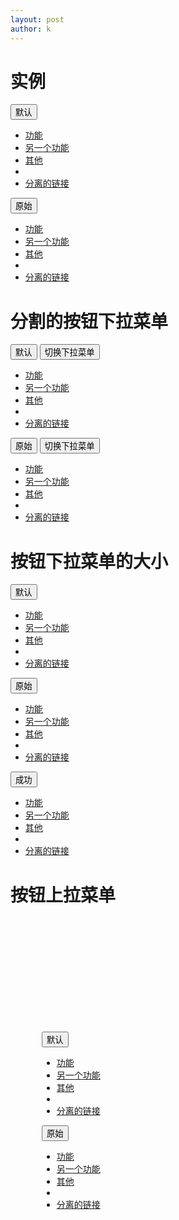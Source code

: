 ```yaml
---
layout: post
author: k
---
```

# 实例
<div class="btn-group">
    <button type="button" class="btn btn-default dropdown-toggle" data-toggle="dropdown">默认
        <span class="caret"></span>
    </button>
    <ul class="dropdown-menu" role="menu">
        <li>
            <a href="#">功能</a>
        </li>
        <li>
            <a href="#">另一个功能</a>
        </li>
        <li>
            <a href="#">其他</a>
        </li>
        <li class="divider"></li>
        <li>
            <a href="#">分离的链接</a>
        </li>
    </ul>
</div>
<div class="btn-group">
    <button type="button" class="btn btn-primary dropdown-toggle" data-toggle="dropdown">原始
        <span class="caret"></span>
    </button>
    <ul class="dropdown-menu" role="menu">
        <li>
            <a href="#">功能</a>
        </li>
        <li>
            <a href="#">另一个功能</a>
        </li>
        <li>
            <a href="#">其他</a>
        </li>
        <li class="divider"></li>
        <li>
            <a href="#">分离的链接</a>
        </li>
    </ul>
</div>

# 分割的按钮下拉菜单
<div class="btn-group">
    <button type="button" class="btn btn-default">默认</button>
    <button type="button" class="btn btn-default dropdown-toggle" 
        data-toggle="dropdown">
        <span class="caret"></span>
        <span class="sr-only">切换下拉菜单</span>
    </button>
    <ul class="dropdown-menu" role="menu">
        <li><a href="#">功能</a></li>
        <li><a href="#">另一个功能</a></li>
        <li><a href="#">其他</a></li>
        <li class="divider"></li>
        <li><a href="#">分离的链接</a></li>
    </ul>
</div>
<div class="btn-group">
    <button type="button" class="btn btn-primary">原始</button>
    <button type="button" class="btn btn-primary dropdown-toggle" data-toggle="dropdown">
        <span class="caret"></span>
        <span class="sr-only">切换下拉菜单</span>
    </button>
    <ul class="dropdown-menu" role="menu">
        <li><a href="#">功能</a></li>
        <li><a href="#">另一个功能</a></li>
        <li><a href="#">其他</a></li>
        <li class="divider"></li>
        <li><a href="#">分离的链接</a></li>
    </ul>
</div>

# 按钮下拉菜单的大小
<div class="btn-group">
    <button type="button" class="btn btn-default dropdown-toggle btn-lg" data-toggle="dropdown">默认
        <span class="caret"></span>
    </button>
    <ul class="dropdown-menu" role="menu">
        <li>
            <a href="#">功能</a>
        </li>
        <li>
            <a href="#">另一个功能</a>
        </li>
        <li>
            <a href="#">其他</a>
        </li>
        <li class="divider"></li>
        <li>
            <a href="#">分离的链接</a>
        </li>
    </ul>
</div>
<div class="btn-group">
    <button type="button" class="btn btn-primary dropdown-toggle btn-sm" data-toggle="dropdown">原始
        <span class="caret"></span>
    </button>
    <ul class="dropdown-menu" role="menu">
        <li>
            <a href="#">功能</a>
        </li>
        <li>
            <a href="#">另一个功能</a>
        </li>
        <li>
            <a href="#">其他</a>
        </li>
        <li class="divider"></li>
        <li>
            <a href="#">分离的链接</a>
        </li>
    </ul>
</div>
<div class="btn-group">
    <button type="button" class="btn btn-success dropdown-toggle btn-xs" data-toggle="dropdown">成功
        <span class="caret"></span></button>
    <ul class="dropdown-menu" role="menu">
        <li>
            <a href="#">功能</a>
        </li>
        <li>
            <a href="#">另一个功能</a>
        </li>
        <li>
            <a href="#">其他</a>
        </li>
        <li class="divider"></li>
        <li>
            <a href="#">分离的链接</a>
        </li>
    </ul>
</div>

# 按钮上拉菜单
<div class="row" style="margin-left:50px; margin-top:200px">
    <div class="btn-group dropup">
        <button type="button" class="btn btn-default dropdown-toggle" data-toggle="dropdown">默认
            <span class="caret"></span>
        </button>
        <ul class="dropdown-menu" role="menu">
            <li>
                <a href="#">功能</a>
            </li>
            <li>
                <a href="#">另一个功能</a>
            </li>
            <li>
                <a href="#">其他</a>
            </li>
            <li class="divider"></li>
            <li>
                <a href="#">分离的链接</a>
            </li>
        </ul>
    </div>
    <div class="btn-group dropup">
        <button type="button" class="btn btn-primary dropdown-toggle" data-toggle="dropdown">原始
            <span class="caret"></span>
        </button>
        <ul class="dropdown-menu" role="menu">
            <li>
                <a href="#">功能</a>
            </li>
            <li>
                <a href="#">另一个功能</a>
            </li>
            <li>
                <a href="#">其他</a>
            </li>
            <li class="divider"></li>
            <li>
                <a href="#">分离的链接</a>
            </li>
        </ul>
    </div>
</div>